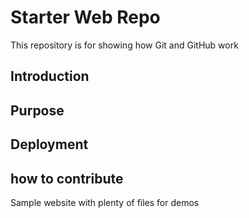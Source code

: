 # Starter Web Repo

This repository is for showing how Git and GitHub work

## Introduction

## Purpose

## Deployment

## how to contribute 

Sample website with plenty of files for demos